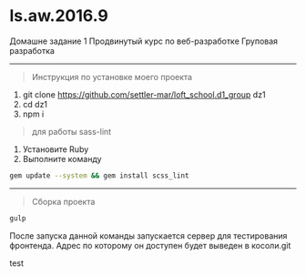 # ls.aw.2016.9

Домашне задание 1
Продвинутый курс по веб-разработке
Груповая разработка

---
> Инструкция по установке моего проекта

1. git clone https://github.com/settler-mar/loft_school.d1_group dz1
2. cd dz1
3. npm i

>для работы sass-lint

1. Установите Ruby
2. Выполните команду
```sh
gem update --system && gem install scss_lint
````

---------

> Сборка проекта

```sh
gulp
```

После запуска данной команды запускается сервер для тестирования фронтенда. Адрес по которому он доступен будет выведен в косоли.git

test